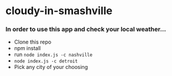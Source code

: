 # cloudy-in-smashville

### In order to use this app and check your local weather...

- Clone this repo
- npm install
- run ```node index.js -c nashville```
- ```node index.js -c detroit```
- Pick any city of your choosing
